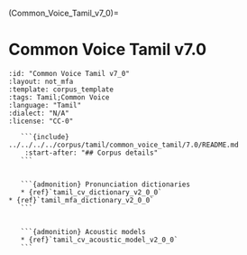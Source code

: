 
(Common_Voice_Tamil_v7_0)=
# Common Voice Tamil v7.0

``````{corpus} Common Voice Tamil v7.0
:id: "Common Voice Tamil v7_0"
:layout: not_mfa
:template: corpus_template
:tags: Tamil;Common Voice
:language: "Tamil"
:dialect: "N/A"
:license: "CC-0"

   ```{include} ../../../../corpus/tamil/common_voice_tamil/7.0/README.md
    :start-after: "## Corpus details"
   ```


   ```{admonition} Pronunciation dictionaries
   * {ref}`tamil_cv_dictionary_v2_0_0`
* {ref}`tamil_mfa_dictionary_v2_0_0`
   ```


   ```{admonition} Acoustic models
   * {ref}`tamil_cv_acoustic_model_v2_0_0`
   ```
``````
